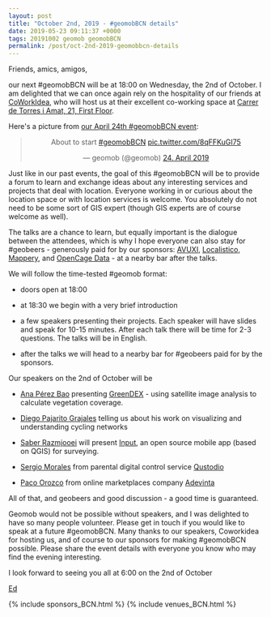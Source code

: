 ```yaml
--- 
layout: post
title: "October 2nd, 2019 - #geomobBCN details"
date: 2019-05-23 09:11:37 +0000
tags: 20191002 geomob geomobBCN
permalink: /post/oct-2nd-2019-geomobbcn-details
---
```



Friends, amics, amigos,

our next #geomobBCN will be at 18:00 on Wednesday, the 2nd of October.
I am delighted that we can once again rely on the hospitality of our friends at
[CoWorkIdea](https://coworkidea.com/en/), who will host us at their
excellent co-working space at [Carrer de Torres i Amat, 21, First Floor](https://goo.gl/maps/wEAX4uRU8EN2).


Here's a picture from [our April 24th #geomobBCN event](/post/apr-24th-2019-geomobbcn-details):

<center>
<blockquote class="twitter-tweet" data-lang="de"><p lang="en" dir="ltr">About to start <a href="https://twitter.com/hashtag/geomobBCN?src=hash&amp;ref_src=twsrc%5Etfw">#geomobBCN</a> <a href="https://t.co/8qFFKuGI75">pic.twitter.com/8qFFKuGI75</a></p>&mdash; geomob (@geomob) <a href="https://twitter.com/geomob/status/1121088789877858305?ref_src=twsrc%5Etfw">24. April 2019</a></blockquote>
<script async src="https://platform.twitter.com/widgets.js" charset="utf-8"></script>
</center>

Just like in our past events, the goal of this
#geomobBCN will be to provide a forum to learn and exchange ideas about any
interesting services and projects that deal with location. Everyone working in
or curious about the location space or with location services is welcome. You
absolutely do not need to be some sort of GIS expert (though GIS experts are
of course welcome as well).

The talks are a chance to learn, but equally important is the dialogue between
the attendees, which is why I hope everyone can also stay for #geobeers -
generously paid for by our sponsors:
[AVUXI](https://www.avuxi.com),
[Localistico](https://localistico.com/),
[Mappery](http://mappery.org),
and
[OpenCage Data](https://opencagedata.com/) - at a nearby bar after the talks. 

We will follow the time-tested #geomob format:

* doors open at 18:00

* at 18:30 we begin with a very brief introduction

* a few speakers presenting their projects. Each speaker will have slides and
speak for 10-15 minutes. After each talk there will be time for 2-3 questions.
The talks will be in English.

* after the talks we will head to a nearby bar for #geobeers paid for by the
sponsors. 

Our speakers on the 2nd of October will be

* [Ana Pérez Bao](https://www.linkedin.com/in/ana-p%C3%A9rez-bao-ab088759/) presenting [GreenDEX](https://greendex.es) - using satellite image analysis to calculate vegetation coverage.

* [Diego Pajarito Grajales](https://twitter.com/diegopajarito) telling us about his work on visualizing and understanding cycling networks

* [Saber Razmjooei](https://www.linkedin.com/in/saber-razmjooei-321a753b/) will present [Input](https://inputapp.io), an open source mobile app (based on QGIS) for surveying.

* [Sergio Morales](https://www.linkedin.com/in/sergiomorales/) from parental digital control service [Qustodio](https://www.qustodio.com)

* [Paco Orozco](https://twitter.com/pakusland) from online marketplaces company [Adevinta](https://www.adevinta.com)

All of that, and geobeers and good discussion - a good time is guaranteed.

Geomob would not be possible without speakers, and I was delighted
to have so many people volunteer. Please get in touch if you would like
to speak at a future #geomobBCN. Many thanks to our speakers, Coworkidea for hosting
us, and of course to our sponsors for making #geomobBCN possible.
Please share the event details with everyone you know who may find the
evening interesting.

I look forward to seeing you all at 6:00 on the 2nd of October

[Ed](https://twitter.com/freyfogle)

{% include sponsors_BCN.html %}
{% include venues_BCN.html %}


